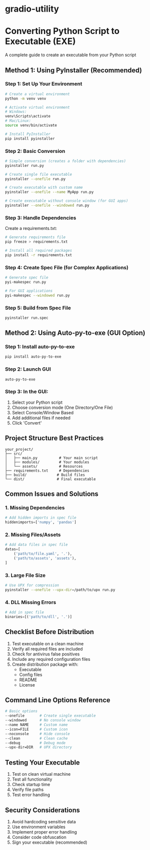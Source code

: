 # gradio-utility

# Converting Python Script to Executable (EXE)
A complete guide to create an executable from your Python script

## Method 1: Using PyInstaller (Recommended)

### Step 1: Set Up Your Environment
```bash
# Create a virtual environment
python -m venv venv

# Activate virtual environment
# Windows:
venv\Scripts\activate
# Mac/Linux:
source venv/bin/activate

# Install PyInstaller
pip install pyinstaller
```

### Step 2: Basic Conversion
```bash
# Simple conversion (creates a folder with dependencies)
pyinstaller run.py

# Create single file executable
pyinstaller --onefile run.py

# Create executable with custom name
pyinstaller --onefile --name MyApp run.py

# Create executable without console window (for GUI apps)
pyinstaller --onefile --windowed run.py
```

### Step 3: Handle Dependencies
Create a requirements.txt:
```bash
# Generate requirements file
pip freeze > requirements.txt

# Install all required packages
pip install -r requirements.txt
```

### Step 4: Create Spec File (for Complex Applications)
```bash
# Generate spec file
pyi-makespec run.py

# For GUI applications
pyi-makespec --windowed run.py
```

### Step 5: Build from Spec File
```bash
pyinstaller run.spec
```

## Method 2: Using Auto-py-to-exe (GUI Option)

### Step 1: Install auto-py-to-exe
```bash
pip install auto-py-to-exe
```

### Step 2: Launch GUI
```bash
auto-py-to-exe
```

### Step 3: In the GUI:
1. Select your Python script
2. Choose conversion mode (One Directory/One File)
3. Select Console/Window Based
4. Add additional files if needed
5. Click 'Convert'

## Project Structure Best Practices

```
your_project/
├── src/
│   ├── main.py          # Your main script
│   ├── modules/         # Your modules
│   └── assets/          # Resources
├── requirements.txt     # Dependencies
├── build/              # Build files
└── dist/               # Final executable
```

## Common Issues and Solutions

### 1. Missing Dependencies
```python
# Add hidden imports in spec file
hiddenimports=['numpy', 'pandas']
```

### 2. Missing Files/Assets
```python
# Add data files in spec file
datas=[
    ('path/to/file.yaml', '.'),
    ('path/to/assets', 'assets'),
]
```

### 3. Large File Size
```bash
# Use UPX for compression
pyinstaller --onefile --upx-dir=/path/to/upx run.py
```

### 4. DLL Missing Errors
```python
# Add in spec file
binaries=[('path/to/dll', '.')]
```

## Checklist Before Distribution

1. Test executable on a clean machine
2. Verify all required files are included
3. Check for antivirus false positives
4. Include any required configuration files
5. Create distribution package with:
   - Executable
   - Config files
   - README
   - License

## Command Line Options Reference

```bash
# Basic options
--onefile       # Create single executable
--windowed      # No console window
--name NAME     # Custom name
--icon=FILE     # Custom icon
--noconsole     # Hide console
--clean         # Clean cache
--debug         # Debug mode
--upx-dir=DIR   # UPX directory
```

## Testing Your Executable

1. Test on clean virtual machine
2. Test all functionality
3. Check startup time
4. Verify file paths
5. Test error handling

## Security Considerations

1. Avoid hardcoding sensitive data
2. Use environment variables
3. Implement proper error handling
4. Consider code obfuscation
5. Sign your executable (recommended)